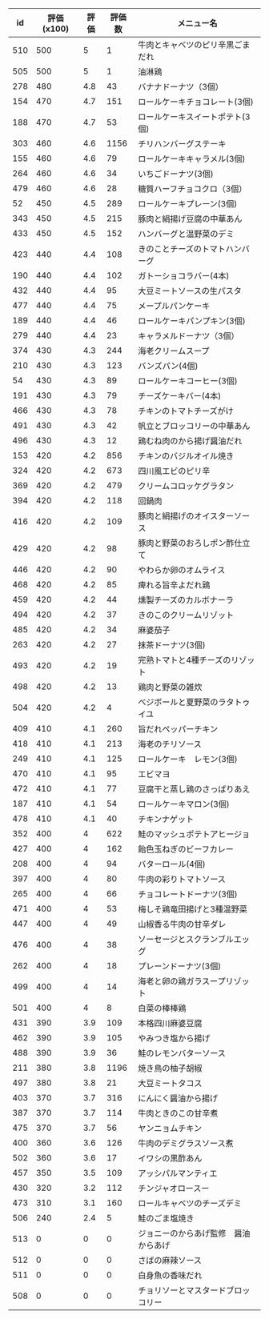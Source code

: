 | id | 評価(x100) | 評価 | 評価数 | メニュー名 |
| -- | ---------- | ---- | ------ | ---------- |
| 510 | 500 | 5 | 1 | 牛肉とキャベツのピリ辛黒ごまだれ |
| 505 | 500 | 5 | 1 | 油淋鶏 |
| 278 | 480 | 4.8 | 43 | バナナドーナツ（3個） |
| 154 | 470 | 4.7 | 151 | ロールケーキチョコレート(3個) |
| 188 | 470 | 4.7 | 53 | ロールケーキスイートポテト(3個) |
| 303 | 460 | 4.6 | 1156 | チリハンバーグステーキ |
| 155 | 460 | 4.6 | 79 | ロールケーキキャラメル(3個) |
| 264 | 460 | 4.6 | 34 | いちごドーナツ(3個) |
| 479 | 460 | 4.6 | 28 | 糖質ハーフチョコクロ（3個） |
| 52 | 450 | 4.5 | 289 | ロールケーキプレーン(3個) |
| 343 | 450 | 4.5 | 215 | 豚肉と絹揚げ豆腐の中華あん |
| 433 | 450 | 4.5 | 152 | ハンバーグと温野菜のデミ |
| 423 | 440 | 4.4 | 108 | きのことチーズのトマトハンバーグ |
| 190 | 440 | 4.4 | 102 | ガトーショコラバー(4本) |
| 432 | 440 | 4.4 | 95 | 大豆ミートソースの生パスタ |
| 477 | 440 | 4.4 | 75 | メープルパンケーキ |
| 189 | 440 | 4.4 | 46 | ロールケーキパンプキン(3個) |
| 279 | 440 | 4.4 | 23 | キャラメルドーナツ（3個） |
| 374 | 430 | 4.3 | 244 | 海老クリームスープ |
| 210 | 430 | 4.3 | 123 | バンズパン(4個) |
| 54 | 430 | 4.3 | 89 | ロールケーキコーヒー(3個) |
| 191 | 430 | 4.3 | 79 | チーズケーキバー(4本) |
| 466 | 430 | 4.3 | 78 | チキンのトマトチーズがけ |
| 491 | 430 | 4.3 | 42 | 帆立とブロッコリーの中華あん |
| 496 | 430 | 4.3 | 12 | 鶏むね肉のから揚げ醤油だれ |
| 153 | 420 | 4.2 | 856 | チキンのバジルオイル焼き |
| 324 | 420 | 4.2 | 673 | 四川風エビのピリ辛 |
| 369 | 420 | 4.2 | 479 | クリームコロッケグラタン |
| 394 | 420 | 4.2 | 118 | 回鍋肉 |
| 416 | 420 | 4.2 | 109 | 豚肉と絹揚げのオイスターソース |
| 429 | 420 | 4.2 | 98 | 豚肉と野菜のおろしポン酢仕立て |
| 446 | 420 | 4.2 | 90 | やわらか卵のオムライス |
| 468 | 420 | 4.2 | 85 | 痺れる旨辛よだれ鶏 |
| 459 | 420 | 4.2 | 44 | 燻製チーズのカルボナーラ |
| 494 | 420 | 4.2 | 37 | きのこのクリームリゾット |
| 485 | 420 | 4.2 | 34 | 麻婆茄子 |
| 263 | 420 | 4.2 | 27 | 抹茶ドーナツ(3個) |
| 493 | 420 | 4.2 | 19 | 完熟トマトと4種チーズのリゾット |
| 498 | 420 | 4.2 | 13 | 鶏肉と野菜の雑炊 |
| 504 | 420 | 4.2 | 4 | べジボールと夏野菜のラタトゥイユ |
| 409 | 410 | 4.1 | 260 | 旨だれペッパーチキン |
| 418 | 410 | 4.1 | 213 | 海老のチリソース |
| 249 | 410 | 4.1 | 125 | ロールケーキ　レモン(3個) |
| 470 | 410 | 4.1 | 95 | エビマヨ |
| 472 | 410 | 4.1 | 77 | 豆腐干と蒸し鶏のさっぱりあえ |
| 187 | 410 | 4.1 | 54 | ロールケーキマロン(3個) |
| 478 | 410 | 4.1 | 40 | チキンナゲット |
| 352 | 400 | 4 | 622 | 鮭のマッシュポテトアヒージョ |
| 427 | 400 | 4 | 162 | 飴色玉ねぎのビーフカレー |
| 208 | 400 | 4 | 94 | バターロール(4個) |
| 397 | 400 | 4 | 80 | 牛肉の彩りトマトソース |
| 265 | 400 | 4 | 66 | チョコレートドーナツ(3個) |
| 471 | 400 | 4 | 53 | 梅しそ鶏竜田揚げと3種温野菜 |
| 447 | 400 | 4 | 49 | 山椒香る牛肉の甘辛ダレ |
| 476 | 400 | 4 | 38 | ソーセージとスクランブルエッグ |
| 262 | 400 | 4 | 18 | プレーンドーナツ(3個) |
| 499 | 400 | 4 | 14 | 海老と卵の鶏ガラスープリゾット |
| 501 | 400 | 4 | 8 | 白菜の棒棒鶏 |
| 431 | 390 | 3.9 | 109 | 本格四川麻婆豆腐 |
| 462 | 390 | 3.9 | 105 | やみつき塩から揚げ |
| 488 | 390 | 3.9 | 36 | 鮭のレモンバターソース |
| 211 | 380 | 3.8 | 1196 | 焼き鳥の柚子胡椒 |
| 497 | 380 | 3.8 | 21 | 大豆ミートタコス |
| 403 | 370 | 3.7 | 316 | にんにく醤油から揚げ |
| 387 | 370 | 3.7 | 114 | 牛肉ときのこの甘辛煮 |
| 475 | 370 | 3.7 | 56 | ヤンニョムチキン |
| 400 | 360 | 3.6 | 126 | 牛肉のデミグラスソース煮 |
| 502 | 360 | 3.6 | 17 | イワシの黒酢あん |
| 457 | 350 | 3.5 | 109 | アッシパルマンティエ |
| 430 | 320 | 3.2 | 112 | チンジャオロースー |
| 473 | 310 | 3.1 | 160 | ロールキャベツのチーズデミ |
| 506 | 240 | 2.4 | 5 | 鮭のごま塩焼き |
| 513 | 0 | 0 | 0 | ジョニーのからあげ監修　醤油からあげ |
| 512 | 0 | 0 | 0 | さばの麻辣ソース |
| 511 | 0 | 0 | 0 | 白身魚の香味だれ |
| 508 | 0 | 0 | 0 | チョリソーとマスタードブロッコリー |
